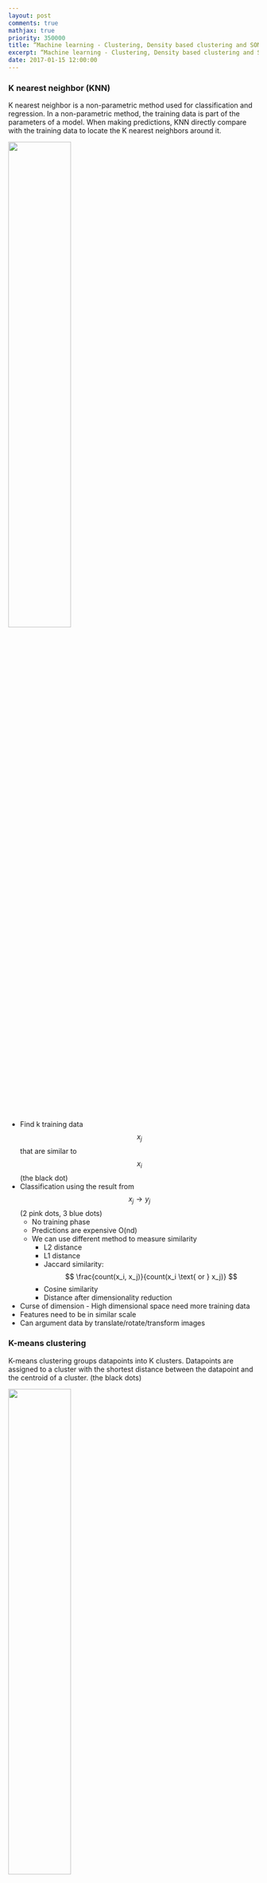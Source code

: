 ```yaml
---
layout: post
comments: true
mathjax: true
priority: 350000
title: “Machine learning - Clustering, Density based clustering and SOM”
excerpt: “Machine learning - Clustering, Density based clustering and SOM”
date: 2017-01-15 12:00:00
---
```

### K nearest neighbor (KNN)

K nearest neighbor is a non-parametric method used for classification and regression. In a non-parametric method, the training data is part of the parameters of a model. When making predictions, KNN directly compare with the training data to locate the K nearest neighbors around it.

<div class="imgcap">
<img src="/assets/ml/knn.png" style="border:none;width:50%">
</div>

* Find k training data $$x_j$$ that are similar to $$x_i$$ (the black dot)
* Classification using the result from $$x_j \rightarrow y_j$$ (2 pink dots, 3 blue dots)
	* No training phase
	* Predictions are expensive O(nd)
	* We can use different method to measure similarity
		* L2 distance
		* L1 distance
		* Jaccard similarity:  $$ \frac{count(x_i, x_j)}{count(x_i \text{ or } x_j)} $$
		* Cosine similarity
		* Distance after dimensionality reduction
* Curse of dimension - High dimensional space need more training data
* Features need to be in similar scale
* Can argument data by translate/rotate/transform images

### K-means clustering

K-means clustering groups datapoints into K clusters. Datapoints are assigned to a cluster with the shortest distance between the datapoint and the centroid of a cluster. (the black dots)
<div class="imgcap">
<img src="/assets/ml/kmean.png" style="border:none;width:50%">
</div>

* Pick K random points as centroids
* Form clusters by grouping points to their nearest centroid
	* Distance is calculated as the L2 norm

$$
dist = \sqrt{\sum^d_{j=1} (x^i_{j} - c^i_{j})^2 }
$$

* For points in the same cluster, compute the new centroid

$$
c^i_j = \frac{1}{n_{c^i}} \sum_{m \in c^i} x^m_j
$$

* Re-cluster all datapoints based on the new centroid location
* Repeat the process in computing the new centroids and re-clustering
* Finish when no points switch to another cluster

In this diagram, we start with 3 randoms centroids. After 3 iterations of re-clustering and re-calculate, we form 3 clusters.

<div class="imgcap">
<img src="/assets/ml/kmeans.png" style="border:none;width:70%">
</div>

We can repeat the process many times with different initial random centroids. Then we use the cost function below to select the model with the lowest cost:

$$
J = \sum^N_{i=1} \sum^d_{j=1}  (x^i_j - c^i_j )^2
$$

The choices of K can sometimes dictated by the business. For example, a football team only want to partition the stadium into 10 price zones. Therefore, $$k=10$$. On the other hand, we can keep increase the value of K until the cost function above does not show a good return in further dividing the datapoints.

#### Vector quantization

In image vector quantization, we use K-means clustering to map a RGB pixel into one of the cluster's mean (centroids). For example, we can allocate 8 bits to identify a cluster. Therefore we have $$2^8=256$$ clusters. We map a 24 bits RGB pixel into one of the cluster. 

$$
(234, 255, 34) \rightarrow cluster_{113} \rightarrow 113
$$

To decode the value of 113, we use the RGB values of the centroid of cluster 113.

$$
113 \rightarrow \text{RGB value for } centroid_{113} \rightarrow (220, 248, 30)
$$


### K-median clustering

K-median clustering computes the centroid using the medium. For each dimension, we compute its medium separately from other dimension.

$$
c_{i_j} = median_j (x^1_j, x^2_j, \cdots)  
$$

which $$ c_{i} $$ is the centroid of the cluster $$i$$. $$c_{i_j}$$ is the $$jth$$ dimension of the centroid.

Cluster assignment: Assign datapoints to the closest cluster with distance measured with the L1 norm. (instead of the L2-norm in the K-means)

$$
dist^i = \sum^d_{j=1} \vert x^i_j - c_{i_j} \vert  
$$

<div class="imgcap">
<img src="/assets/ml/med.png" style="border:none;width:60%">
</div>

K-median clustering is less vulnerable to outliners. The green outliner on the top right will be grouped into the green cluster in a 3-median cluster instead of having itself as a separate cluster in k-means.

Corresponding cost function:

$$
J = \sum^N_{i=1} \sum^d_{j=1} \vert x^i_j - c^i_j \vert  
$$

### K-means++ clustering

In K-means clustering, instead of initializing K means (centroids) randomly at the beginning, we random select one mean at a time. We randomly select our first mean. For the next mean, we still select it randomly but with higher preference on datapoints further away from the first mean. For the third mean, we repeat the step with the assigned weight proportional to its distance from the first and the second mean. The selection process continues until we have K means.

<div class="imgcap">
<img src="/assets/ml/plus.png" style="border:none;width:50%">
</div>

* Randomly select a point as the first-mean $$w^1$$
* For all datapoints $$ x^i $$, compute the distance from all the existing centroids

$$
dist^i_c = \| x^i - w^c \|_2
$$

* Find the minimum

$$
dist^i = \min \| x^i - w^c \|_2
$$

* We randomly pick $$x^i$$ as the next centroids with the probability

$$
P(x_i) = \frac{dist_i^2}{\sum^{k'}_{j=1} (dist^j)^2}
$$

* Repeating the process until we have k-means

### Density based clustering (DBSCAN) 

As shown below, a distance based cluster like K-means will have problem to cluster concave shape cluster:
<div class="imgcap">
<img src="/assets/ml/den2.png" style="border:none;width:80%">
</div>

Density based clustering connects neighboring high density points together to form a cluster.
<div class="imgcap">
<img src="/assets/ml/dde2.png" style="border:none;width:40%">
</div>

 A datapoint is a core point if within radius $$r$$, there are $$m$$ reachable points. A cluster is form by connecting core points (the darker green) that are reachable from the others. 
 
 <div class="imgcap">
 <img src="/assets/ml/dde3c.png" style="border:none;width:30%">
 </div>
 
 The green cluster is formed by 
* located all the core points (dark green) 
* Join all the core points that are within $$r$$
* Join all points that are within $$r$$ from all those core points (shown as light green)
<div class="imgcap">
<img src="/assets/ml/dde3.png" style="border:none;width:50%">
</div>
* The green cluster contains both the dark and light green dots

> Unlike other clustering, a datapoint may not belong to any cluster.

If we have a lot of datapoints, compute the distances for one datapoints to others are expensive. Instead, datapoints are partitioned into regions. We only connect points that are in the same or adjacent grid regions. 

 <div class="imgcap">
 <img src="/assets/ml/gg11.png" style="border:none;width:60%">
 </div>

Datapoints can be sparsely distributed. We can use a hash, rather than an array, to store the datapoints that belong to a grid. For feature space with many dimensional, the number of adjacent grid can still be very large though.

### Ensemble Clustering (UBClustering)

We can run K-means many times with different initialization to produce many models. Ensemble Clustering usea those models to predict whether 2 datapoints should belong to the same cluster.

* Run K-means M times with different initialization to produce M models
* For datapoints $$x_i$$ and $$x_j$$, if a simple majority of M models agrees they belongs to the same cluster, make sure they are cluster together.
	* If both are already assigned to clusters, merge both clusters.
	* If none are assigned, form a new cluster.
	* If only one is assigned, assign the other one into the same cluster.


### Density-Based Hierarchical Clustering

In Density based clustering (DBSCAN), radius $$r$$ acts as a threshold to connect datapoints. The choice of $$r$$ can be tricky. When we pick a smaller $$r$$, we can detect small scale clusters while a large scale can detect larger clusters.

<div class="imgcap">
<img src="/assets/ml/hier2.png" style="border:none;width:80%">
</div>

Hierarchical clustering use different size of $$r$$ to build a hierarchy of clusters:

<div class="imgcap">
<img src="/assets/ml/hier2a.png" style="border:none;width:60%">
</div>

Here is another example:

<div class="imgcap">
<img src="/assets/ml/hier2b.png" style="border:none;width:40%">
</div>

### Hierarchical clustering

We can build a hierarchical cluster from bottom-up or bottom down.

#### Agglomerative clustering (Bottom-Up)

* Starts with each datapoint as its own cluster
* Merge the two closest clusters
	* Average-link: Merge 2 clusters with smallest average distance between datapoints after merging
	* Single-link: Minimum distance between datapoints
	* Complete-link: Maximum distance between datapoints
	* Ward's method: Minimize variance
* Stop when only one cluster left
* More common than bottom-down

#### Hierarchical K-means (Top-down)
 
Bottom-down clustering consider all datapoints as one single cluster.

* Use K-means to break a cluster into k clusters
* Continue running k-means for each children cluster 
	*Until it reaches the total number of clusters that we want or
	* The average distance, the radius, the variance, the density or the max distance reaches a threshold
		
#### Bisecting K-means

In every iteration, bisecting K-means pick a cluster to split it 2 ways to lower the cost the most.

* Loop until reaching the desired number of clusters or certain threshold has reached
	* For every cluster
		* Compute the total cost if the cluster is splited into 2 using the K-means clustering
	* Pick the cluster that lower the cost the most and commit the split

### Canopy clustering

Canopy clustering is often used as an initial step to partition datapoints into clusters before moving to a more expensive clustering techniques like K-means clustering.

Canopy clustering using two thresholds
* $$T_1$$: the loose distance
* $$T_2$$: the tight distance $$ T_2<T_1$$

1. Start with the set of datapoints to be clustered
2. Remove a point from the set as the center of a new canopy
3. For each point left in the set, assign it to the new canopy if the distance $$ \lt T_1$$ 
4. If the distance of is additionally $$ \lt T_2 $$, remove it from the set
5. Repeat from step 2 until there are no more data points in the set
6. These relatively cheaply clustered canopies can be sub-clustered using a more expensive algorithm

<div class="imgcap">
<img src="/assets/ml/cano.png" style="border:none;width:30%">
</div>

### Self-organizing maps (SOM)

Self-organizing maps match feature vectors into one of the node in a lattice. SOM creates a map which neighbors are close to each other. For example, a RGB pixel value is mapped to one of the color node of a color palet created by SOM. 

<div class="imgcap">
<img src="/assets/ml/som.png" style="border:none;width:40%">
</div>

* Each node's weights $$W_{j} $$ are initialized between 0 and 1
* Random select a training dataset $$x_t$$
* Find the node closet to $$x_t$$ measured by the L2-norm distance

$$
\| W_{j} - x_t \|
$$

* The winning node is known as the Best Matching Unit $$u$$. (BMU).
* Neighboring nodes $$v$$ are adjusted to look closer to $$u$$.
* Each $$v$$'s weights are adjusted based on the following equations. 
	* The closer to the BMU, the more its weights get adjusted. 
	* The changes also decay with time. 
		* This adjustment is named $$\theta(u, v, t)$$ below.
	* $$lr(t)$$ is the learning rate like the gradient descent decay with time.

$$
W_v(t+1) = W_v(t) + \theta(u, v, t) \cdot lr(t) \cdot (x_t - W_v(t))
$$

* Repeat the iterations until the solution converge



